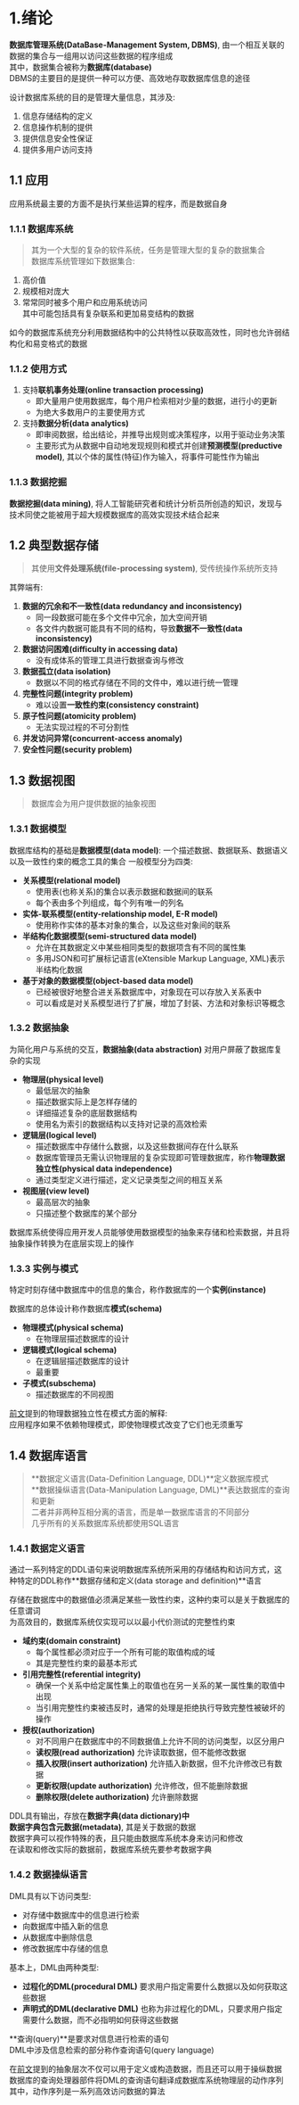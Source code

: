 # 1.绪论

**数据库管理系统(DataBase-Management System, DBMS)**, 由一个相互关联的数据的集合与一组用以访问这些数据的程序组成  
其中，数据集合被称为**数据库(database)**  
DBMS的主要目的是提供一种可以方便、高效地存取数据库信息的途径

设计数据库系统的目的是管理大量信息，其涉及:

1. 信息存储结构的定义
2. 信息操作机制的提供
3. 提供信息安全性保证
4. 提供多用户访问支持

## 1.1 应用

应用系统最主要的方面不是执行某些运算的程序，而是数据自身

### 1.1.1 数据库系统

> 其为一个大型的复杂的软件系统，任务是管理大型的复杂的数据集合  
> 数据库系统管理如下数据集合:

1. 高价值
2. 规模相对庞大
3. 常常同时被多个用户和应用系统访问  
   其中可能包括具有复杂联系和更加易变结构的数据

如今的数据库系统充分利用数据结构中的公共特性以获取高效性，同时也允许弱结构化和易变格式的数据

### 1.1.2 使用方式

1. 支持**联机事务处理(online transaction processing)**
   - 即大量用户使用数据库，每个用户检索相对少量的数据，进行小的更新
   - 为绝大多数用户的主要使用方式
2. 支持**数据分析(data analytics)**
   - 即审阅数据，给出结论，并推导出规则或决策程序，以用于驱动业务决策
   - 主要形式为从数据中自动地发现规则和模式并创建**预测模型(preductive model)**, 其以个体的属性(特征)作为输入，将事件可能性作为输出

### 1.1.3 数据挖掘

**数据挖掘(data mining)**, 将人工智能研究者和统计分析员所创造的知识，发现与技术同使之能被用于超大规模数据库的高效实现技术结合起来

## 1.2 典型数据存储

> 其使用**文件处理系统(file-processing system)**, 受传统操作系统所支持

其弊端有:

1. **数据的冗余和不一致性(data redundancy and inconsistency)**
   - 同一段数据可能在多个文件中冗余，加大空间开销
   - 各文件内数据可能具有不同的结构，导致**数据不一致性(data inconsistency)**
2. **数据访问困难(difficulty in accessing data)**
   - 没有成体系的管理工具进行数据查询与修改
3. **数据孤立(data isolation)**
   - 数据以不同的格式存储在不同的文件中，难以进行统一管理
4. **完整性问题(integrity problem)**
   - 难以设置**一致性约束(consistency constraint)**
5. **原子性问题(atomicity problem)**
   - 无法实现过程的不可分割性
6. **并发访问异常(concurrent-access anomaly)**
7. **安全性问题(security problem)**

## 1.3 数据视图

> 数据库会为用户提供数据的抽象视图

### 1.3.1 数据模型

数据库结构的基础是**数据模型(data model)**: 一个描述数据、数据联系、数据语义以及一致性约束的概念工具的集合
一般模型分为四类:

- **关系模型(relational model)**
  - 使用表(也称关系)的集合以表示数据和数据间的联系
  - 每个表由多个列组成，每个列有唯一的列名
- **实体-联系模型(entity-relationship model, E-R model)**
  - 使用称作实体的基本对象的集合，以及这些对象间的联系
- **半结构化数据模型(semi-structured data model)**
  - 允许在其数据定义中某些相同类型的数据项含有不同的属性集
  - 多用JSON和可扩展标记语言(eXtensible Markup Language, XML)表示半结构化数据
- **基于对象的数据模型(object-based data model)**
  - 已经被很好地整合进关系数据库中，对象现在可以存放入关系表中
  - 可以看成是对关系模型进行了扩展，增加了封装、方法和对象标识等概念

### 1.3.2 数据抽象

为简化用户与系统的交互，**数据抽象(data abstraction)** 对用户屏蔽了数据库复杂的实现

- **物理层(physical level)**
  - 最低层次的抽象
  - 描述数据实际上是怎样存储的
  - 详细描述复杂的底层数据结构
  - 使用名为索引的数据结构以支持对记录的高效检索
- **逻辑层(logical level)**
  - 描述数据库中存储什么数据，以及这些数据间存在什么联系
  - 数据库管理员无需认识物理层的复杂实现即可管理数据库，称作**物理数据独立性(physical data independence)**
  - 通过类型定义进行描述，定义记录类型之间的相互关系
- **视图层(view level)**
  - 最高层次的抽象
  - 只描述整个数据库的某个部分

数据库系统使得应用开发人员能够使用数据模型的抽象来存储和检索数据，并且将抽象操作转换为在底层实现上的操作

### 1.3.3 实例与模式

特定时刻存储中数据库中的信息的集合，称作数据库的一个**实例(instance)**

数据库的总体设计称作数据库**模式(schema)**

- **物理模式(physical schema)**
  - 在物理层描述数据库的设计
- **逻辑模式(logical schema)**
  - 在逻辑层描述数据库的设计
  - 最重要
- **子模式(subschema)**
  - 描述数据库的不同视图

[前文](#1.3.2-数据抽象)提到的物理数据独立性在模式方面的解释:  
应用程序如果不依赖物理模式，即使物理模式改变了它们也无须重写

## 1.4 数据库语言

> **数据定义语言(Data-Definition Language, DDL)**定义数据库模式  
> **数据操纵语言(Data-Manipulation Language, DML)**表达数据库的查询和更新  
> 二者并非两种互相分离的语言，而是单一数据库语言的不同部分  
> 几乎所有的关系数据库系统都使用SQL语言

### 1.4.1 数据定义语言

通过一系列特定的DDL语句来说明数据库系统所采用的存储结构和访问方式，这种特定的DDL称作**数据存储和定义(data storage and definition)**语言

存储在数据库中的数据值必须满足某些一致性约束，这种约束可以是关于数据库的任意谓词  
为高效目的，数据库系统仅实现可以以最小代价测试的完整性约束

- **域约束(domain constraint)**
  - 每个属性都必须对应于一个所有可能的取值构成的域
  - 其是完整性约束的最基本形式
- **引用完整性(referential integrity)**
  - 确保一个关系中给定属性集上的取值也在另一关系的某一属性集的取值中出现
  - 当引用完整性约束被违反时，通常的处理是拒绝执行导致完整性被破坏的操作
- **授权(authorization)**
  - 对不同用户在数据库中的不同数据值上允许不同的访问类型，以区分用户
  - **读权限(read authorization)** 允许读取数据，但不能修改数据
  - **插入权限(insert authorization)** 允许插入新数据，但不允许修改已有数据
  - **更新权限(update authorization)** 允许修改，但不能删除数据
  - **删除权限(delete authorization)** 允许删除数据

DDL具有输出，存放在**数据字典(data dictionary)**中  
数据字典包含**元数据(metadata)**, 其是关于数据的数据  
数据字典可以视作特殊的表，且只能由数据库系统本身来访问和修改  
在读取和修改实际的数据前，数据库系统先要参考数据字典

### 1.4.2 数据操纵语言

DML具有以下访问类型:

- 对存储中数据库中的信息进行检索
- 向数据库中插入新的信息
- 从数据库中删除信息
- 修改数据库中存储的信息

基本上，DML由两种类型:

- **过程化的DML(procedural DML)** 要求用户指定需要什么数据以及如何获取这些数据
- **声明式的DML(declarative DML)** 也称为非过程化的DML，只要求用户指定需要什么数据，而不必指明如何获得这些数据

**查询(query)**是要求对信息进行检索的语句  
DML中涉及信息检索的部分称作查询语句(query language)

在[前文](#1.3.2-数据抽象)提到的抽象层次不仅可以用于定义或构造数据，而且还可以用于操纵数据  
数据库的查询处理器部件将DML的查询语句翻译成数据库系统物理层的动作序列  
其中，动作序列是一系列高效访问数据的算法
